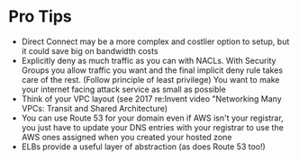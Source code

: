 # Pro Tips

- Direct Connect may be a more complex and costlier option to setup, but it could save big on bandwidth costs
- Explicitly deny as much traffic as you can with NACLs. With Security Groups you allow traffic you want and the final implicit deny rule takes care of the rest. (Follow principle of least privilege) You want to make your internet facing attack service as small as possible
- Think of your VPC layout (see 2017 re:Invent video "Networking Many VPCs: Transit and Shared Architecture)
- You can use Route 53 for your domain even if AWS isn't your registrar, you just have to update your DNS entries with your registrar to use the AWS ones assigned when you created your hosted zone
- ELBs provide a useful layer of abstraction (as does Route 53 too!)